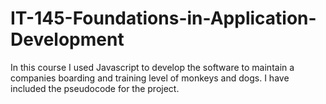 # IT-145-Foundations-in-Application-Development

In this course I used Javascript to develop the software to maintain a companies boarding and training level of monkeys and dogs. I have included the pseudocode for the project.
